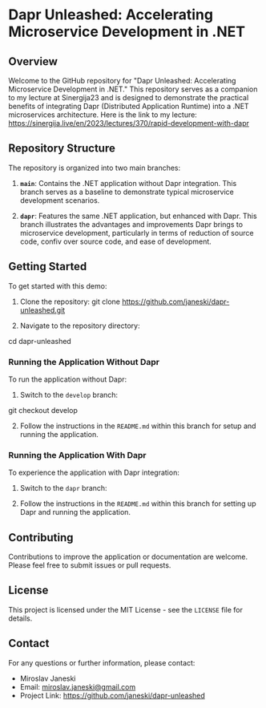 # Dapr Unleashed: Accelerating Microservice Development in .NET

## Overview

Welcome to the GitHub repository for "Dapr Unleashed: Accelerating Microservice Development in .NET." This repository serves as a companion to my lecture at Sinergija23 and is designed to demonstrate the practical benefits of integrating Dapr (Distributed Application Runtime) into a .NET microservices architecture. Here is the link to my lecture: https://sinergija.live/en/2023/lectures/370/rapid-development-with-dapr

## Repository Structure

The repository is organized into two main branches:

1. **`main`**: Contains the .NET application without Dapr integration. This branch serves as a baseline to demonstrate typical microservice development scenarios.
   
2. **`dapr`**: Features the same .NET application, but enhanced with Dapr. This branch illustrates the advantages and improvements Dapr brings to microservice development, particularly in terms of reduction of source code, confiv over source code, and ease of development.

## Getting Started

To get started with this demo:

1. Clone the repository:
git clone https://github.com/janeski/dapr-unleashed.git


2. Navigate to the repository directory:

cd dapr-unleashed


### Running the Application Without Dapr

To run the application without Dapr:

1. Switch to the `develop` branch:

git checkout develop

2. Follow the instructions in the `README.md` within this branch for setup and running the application.

### Running the Application With Dapr

To experience the application with Dapr integration:

1. Switch to the `dapr` branch:


2. Follow the instructions in the `README.md` within this branch for setting up Dapr and running the application.

## Contributing

Contributions to improve the application or documentation are welcome. Please feel free to submit issues or pull requests.

## License

This project is licensed under the MIT License - see the `LICENSE` file for details.

## Contact

For any questions or further information, please contact:

- Miroslav Janeski
- Email: miroslav.janeski@gmail.com
- Project Link: https://github.com/janeski/dapr-unleashed
